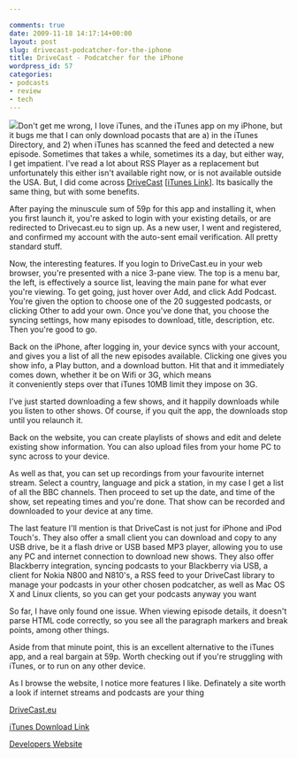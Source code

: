 ```yaml
---

comments: true
date: 2009-11-18 14:17:14+00:00
layout: post
slug: drivecast-podcatcher-for-the-iphone
title: DriveCast - Podcatcher for the iPhone
wordpress_id: 57
categories:
- podcasts
- review
- tech
---
```


![](http://blog.drivecast.eu/en/files/2009/07/bg_phone.png)Don't get me wrong, I love iTunes, and the iTunes app on my iPhone, but it bugs me that I can only download pocasts that are a) in the iTunes Directory, and 2) when iTunes has scanned the feed and detected a new episode. Sometimes that takes a while, sometimes its a day, but either way, I get impatient.
I've read a lot about RSS Player as a replacement but unfortunately this either isn't available right now, or is not available outside the USA. But, I did come across [DriveCast](http://drivecast.eu) [[iTunes Link](http://itunes.apple.com/WebObjects/MZStore.woa/wa/viewSoftware?id=322969074&mt=8)]. Its basically the same thing, but with some benefits.




After paying the minuscule sum of 59p for this app and installing it, when you first launch it, you're asked to login with your existing details, or are redirected to Drivecast.eu to sign up. As a new user, I went and registered, and confirmed my account with the auto-sent email verification. All pretty standard stuff.




Now, the interesting features. If you login to DriveCast.eu in your web browser, you're presented with a nice 3-pane view. The top is a menu bar, the left, is effectively a source list, leaving the main pane for what ever you're viewing. To get going, just hover over Add, and click Add Podcast. You're given the option to choose one of the 20 suggested podcasts, or clicking Other to add your own. Once you've done that, you choose the syncing settings, how many episodes to download, title, description, etc. Then you're good to go.




Back on the iPhone, after logging in, your device syncs with your account, and gives you a list of all the new episodes available. Clicking one gives you show info, a Play button, and a download button. Hit that and it immediately comes down, whether it be on Wifi or 3G, which means it conveniently steps over that iTunes 10MB limit they impose on 3G.




I've just started downloading a few shows, and it happily downloads while you listen to other shows. Of course, if you quit the app, the downloads stop until you relaunch it.




Back on the website, you can create playlists of shows and edit and delete existing show information. You can also upload files from your home PC to sync across to your device.




As well as that, you can set up recordings from your favourite internet stream. Select a country, language and pick a station, in my case I get a list of all the BBC channels. Then proceed to set up the date, and time of the show, set repeating times and you're done. That show can be recorded and downloaded to your device at any time.




The last feature I'll mention is that DriveCast is not just for iPhone and iPod Touch's. They also offer a small client you can download and copy to any USB drive, be it a flash drive or USB based MP3 player, allowing you to use any PC and internet connection to download new shows. They also offer Blackberry integration, syncing podcasts to your Blackberry via USB, a client for Nokia N800 and N810's, a RSS feed to your DriveCast library to manage your podcasts in your other chosen podcatcher, as well as Mac OS X and Linux clients, so you can get your podcasts anyway you want




So far, I have only found one issue. When viewing episode details, it doesn't parse HTML code correctly, so you see all the paragraph markers and break points, among other things.




Aside from that minute point, this is an excellent alternative to the iTunes app, and a real bargain at 59p. Worth checking out if you're struggling with iTunes, or to run on any other device.




As I browse the website, I notice more features I like. Definately a site worth a look if internet streams and podcasts are your thing




[DriveCast.eu](http://DriveCast.eu)




[iTunes Download Link](http://itunes.apple.com/WebObjects/MZStore.woa/wa/viewSoftware?id=322969074&mt=8)




[Developers Website](http://www.emanuelefornaro.it/iphone/drivecast/index.en.html)
